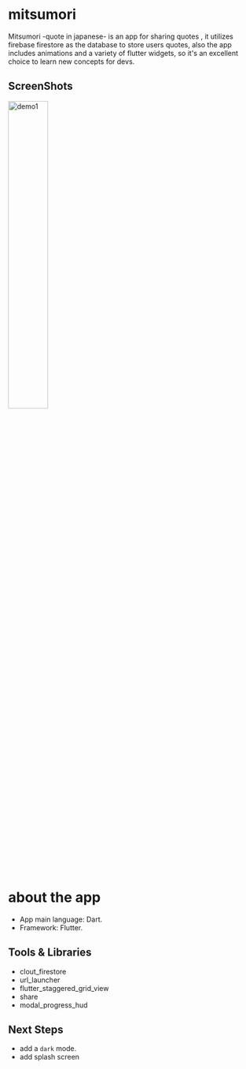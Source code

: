 # mitsumori
 
Mitsumori -quote in japanese- is an app for sharing quotes , it utilizes firebase firestore as the database to store users quotes,
also the app includes animations and a variety of flutter widgets, so it's an excellent choice to learn new
concepts for devs.

## ScreenShots 
<img src="demo/demo.gif" alt="demo1" width="40%"/>

# about the app
* App main language: Dart.
* Framework: Flutter.


## Tools & Libraries
* clout_firestore
* url_launcher
* flutter_staggered_grid_view
* share
* modal_progress_hud

## Next Steps
* add a `dark` mode.
* add splash screen




